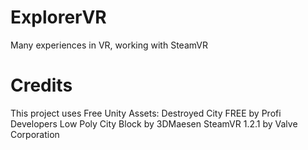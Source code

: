 # ExplorerVR
Many experiences in VR, working with SteamVR

# Credits
This project uses Free Unity Assets:
  Destroyed City FREE by Profi Developers
  Low Poly City Block by 3DMaesen
  SteamVR 1.2.1 by Valve Corporation 

